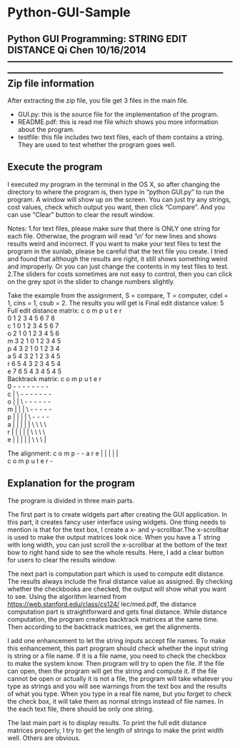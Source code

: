 # Python-GUI-Sample
Python GUI Programming: STRING EDIT DISTANCE   Qi Chen   10/16/2014
———————————————————————————————————————————————
Zip file information
----------
After extracting the zip file, you file get 3 files in the main file. 
- GUI.py: this is the source file for the implementation of the program.
- README.pdf: this is read me file which shows you more information about the program.
- testfile: this file includes two text files, each of them contains a string. They are used to test whether the program goes well.

Execute the program
----------
I executed my program in the terminal in the OS X, so after changing the directory to where the program is, then type in “python GUI.py” to run the program. A window will show up on the screen. You can just try any strings, cost values, check which output you want, then click “Compare”. And you can use "Clear" button to clear the result window.

Notes: 1.for text files, please make sure that there is ONLY one string for each file. Otherwise, the program will read ‘\n’ for new lines and shows results weird and incorrect. If you want to make your test files to test the program in the sunlab, please be careful that the text file you create. I tried and found that although the results are right, it still shows something weird and improperly. Or you can just change the contents in my test files to test. 2.The sliders for costs sometimes are not easy to control, then you can click on the grey spot in the slider to change numbers slightly.

Take the example from the assignment, S = compare, T = computer, cdel = 1, cins = 1, csub = 2. The results you will get is
Final edit distance value: 5
Full edit distance matrix: 
      c  o  m  p  u  t  e  r  
   0  1  2  3  4  5  6  7  8  
c  1  0  1  2  3  4  5  6  7  
o  2  1  0  1  2  3  4  5  6  
m  3  2  1  0  1  2  3  4  5  
p  4  3  2  1  0  1  2  3  4  
a  5  4  3  2  1  2  3  4  5  
r  6  5  4  3  2  3  4  5  4  
e  7  6  5  4  3  4  5  4  5  
Backtrack matrix: 
          c    o    m    p    u    t    e    r    
     0    -    -    -    -    -    -    -    -    
c    |    \    -    -    -    -    -    -    -    
o    |    |    \    -    -    -    -    -    -    
m    |    |    |    \    -    -    -    -    -    
p    |    |    |    |    \    -    -    -    -    
a    |    |    |    |    |    \    \    \    \    
r    |    |    |    |    |    \    \    \    \    
e    |    |    |    |    |    \    \    \    |    

The alignment: 
 c o m p - - a r e
 | | | |       |  
 c o m p u t e r -

Explanation for the program 
----------
The program is divided in three main parts.

The first part is to create widgets part after creating the GUI application. In this part, it creates fancy user interface using
widgets. One thing needs to mention is that for the text box, I create a x- and y-scrollbar.The x-scrollbar is used to make the output matrices look nice. When you have a T string with long width, you can just scroll the x-scrollbar at the bottom of the text bow to right hand side to see the whole results. Here, I add a clear button for users to clear the results window.

The next part is computation part which is used to compute edit distance. The results always include the final distance value as
assigned. By checking whether the checkbooks are checked, the output will show what you want to see. Using the algorithm learned from https://web.stanford.edu/class/cs124/ lec/med.pdf, the distance computation part is straightforward and gets final distance. While distance computation, the program creates backtrack matrices at the same time. Then according to the backtrack
matrices, we get the alignments.

I add one enhancement to let the string inputs accept file names. To make this enhancement, this part program should check whether the input string is string or a file name. If it is a file name, you need to check the checkbox to make the system know. Then program will try to open the file. If the file can open, then the program will get the string and compute it. If the file cannot be open or actually it is not a file, the program will take whatever you type as strings and you will see warnings from the text box and the results of what you type. When you type in a real file name, but you forget to check the check box, it will take them as normal strings instead of file names. In the each text file, there should be only one string. 

The last main part is to display results. To print the full edit distance matrices properly, I try to get the length of strings to make the print width well. Others are obvious.
